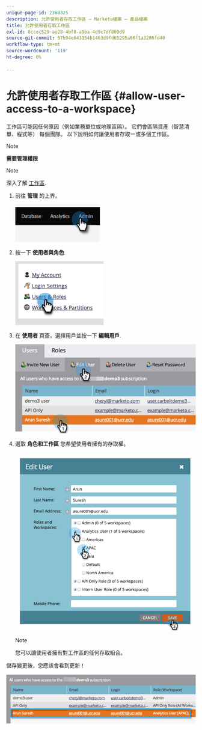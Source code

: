 ```yaml
---
unique-page-id: 2360325
description: 允許使用者存取工作區 — Marketo檔案 — 產品檔案
title: 允許使用者存取工作區
exl-id: 8ccec529-ae28-4bf8-a9ba-4d9c7df809d9
source-git-commit: 57b94e643154b1463d9fd65295a66f1a3286fd40
workflow-type: tm+mt
source-wordcount: '119'
ht-degree: 0%

---
```


# 允許使用者存取工作區 {#allow-user-access-to-a-workspace}

工作區可能因任何原因（例如業務單位或地理區隔）。 它們會區隔資產（智慧清單、程式等） 每個團隊。 以下說明如何讓使用者存取一或多個工作區。

>[!NOTE]
>
>**需要管理權限**

>[!NOTE]
>
>深入了解 [工作區](/help/marketo/product-docs/administration/workspaces-and-person-partitions/understanding-workspaces-and-person-partitions.md).

1. 前往 **管理** 的上界。

   ![](assets/allow-user-access-to-a-workspace-1.png)

1. 按一下 **使用者與角色**.

   ![](assets/allow-user-access-to-a-workspace-2.png)

1. 在 **使用者** 頁簽，選擇用戶並按一下 **編輯用戶**.

   ![](assets/allow-user-access-to-a-workspace-3.png)

1. 選取 **角色和工作區** 您希望使用者擁有的存取權。

   ![](assets/allow-user-access-to-a-workspace-4.png)

   >[!NOTE]
   >
   >您可以讓使用者擁有對工作區的任何存取組合。

儲存變更後，您應該會看到更新！

![](assets/allow-user-access-to-a-workspace-5.png)

